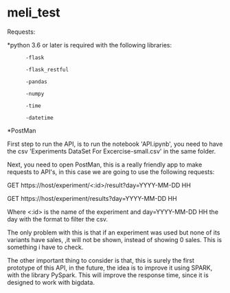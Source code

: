 # meli_test

Requests:

*python 3.6 or later is required with the following libraries:
  
          -flask
  
          -flask_restful
  
          -pandas
  
          -numpy
  
          -time
  
          -datetime

*PostMan

First step to run the API, is to run the notebook 'API.ipynb', you need to have the csv 'Experiments DataSet For Excercise-small.csv' in the same folder.

Next, you need to open PostMan, this is a really friendly app to make requests to API's, in this case we are going to use the following requests:

GET https://host/experiment/<:id>/result?day=YYYY-MM-DD HH

GET https://host/experiment/results?day=YYYY-MM-DD HH

Where <:id> is the name of the experiment and day=YYYY-MM-DD HH the day with the format to filter the csv.

The only problem with this is that if an experiment was used but none of its variants have sales, ,it will not be shown, instead of showing 0 sales.
This is something i have to check.

The other important thing to consider is that, this is surely the first prototype of this API, in the future, the idea is to improve it using SPARK, with the library PySpark. This will improve the response time, since it is designed to work with bigdata.

